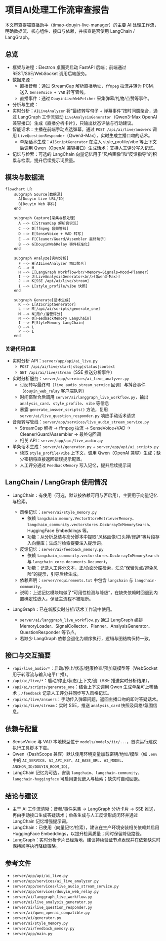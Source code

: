 # 项目AI处理工作流审查报告

本文审查提猫直播助手（timao-douyin-live-manager）的主要 AI 处理工作流，明确数据流、核心组件、接口与依赖，并核查是否使用 LangChain / LangGraph。

## 总览
- 框架与进程：Electron 桌面壳启动 FastAPI 后端；前端通过 REST/SSE/WebSocket 调用后端服务。
- 数据来源：
  - 直播音频：通过 StreamCap 解析直播地址，`ffmpeg` 拉流并转为 PCM，送入 `SenseVoice + VAD` 转写管线。
  - 直播事件：通过 `DouyinLiveWebFetcher` 采集弹幕/礼物/点赞等事件。
- 分析与生成：
- 实时分析：`AILiveAnalyzer` 将“最终转写句子 + 弹幕事件”按时间窗聚合，通过 LangGraph 工作流驱动 `LiveAnalysisGenerator`（Qwen3-Max OpenAI 兼容接口）生成《直播分析卡片》，只输出状态评估与行动建议。
- 智能话术：主播在前端手动点选弹幕，通过 `POST /api/ai/live/answers` 调用 `LiveQuestionResponder`（Qwen3-Max），实时生成主播口吻的话术。
  - 单条话术生成：`AIScriptGenerator` 在注入 style_profile/vibe 等上下文后调用 Qwen（OpenAI 兼容接口）生成话术；支持人工评分写入记忆。
- 记忆与检索：可选的 LangChain 向量记忆用于“风格画像”和“反馈指导”的积累与检索，提升后续提示词质量。

## 模块与数据流

```mermaid
flowchart LR
    subgraph Source[数据源]
      A[Douyin Live URL/ID]
      B[Douyin Web 事件]
    end

    subgraph Capture[采集与预处理]
      A --> C[StreamCap 解析真实流]
      C --> D[ffmpeg 音频管线]
      D --> E[SenseVoice + VAD 转写]
      E --> F[Cleaner/Guard/Assembler 最终句子]
      B --> G[DouyinWebRelay 事件标准化]
    end

    subgraph Analyze[实时分析]
      F --> H[AILiveAnalyzer 窗口聚合]
      G --> H
      H --> I[LangGraph Workflow<br/>Memory→Signals→Mood→Planner]
      I --> J[LiveAnalysisGenerator<br/>(Qwen3-Max)]
      J --> K[SSE /api/ai/live/stream]
      I --> L[style_profile/vibe 快照]
    end

    subgraph Generate[话术生成]
      K --> L[AIScriptGenerator]
      L --> M[/api/ai/scripts/generate_one]
      M --> N[用户/运营评分]
      N --> O[FeedbackMemory LangChain]
      I --> P[StyleMemory LangChain]
      O --> L
      P --> L
    end
```

### 关键代码位置
- 实时分析 API：`server/app/api/ai_live.py`
  - `POST /api/ai/live/start|stop|status|context`
  - `GET /api/ai/live/stream`（SSE 推送分析事件）
- 实时分析服务：`server/app/services/ai_live_analyzer.py`
  - 订阅转写最终句（`live_audio_stream_service` 回调）与抖音事件（`douyin_web_relay` 客户端队列）
  - 时间窗聚合后调用 `server/ai/langgraph_live_workflow.py`，输出 `analysis_card`、`style_profile`、`vibe` 等信息
  - 暴露 `generate_answer_scripts()` 方法，复用 `server/ai/live_question_responder.py` 响应手动话术请求
- 音频转写管线：`server/app/services/live_audio_stream_service.py`
  - StreamCap 解析 → ffmpeg 拉流 → SenseVoice+VAD → Cleaner/Guard/Assembler → 最终句回调
  - 相关 API：`server/app/api/live_audio.py`
- 单条话术生成：`server/ai/generator.py` + `server/app/api/ai_scripts.py`
  - 读取 `style_profile/vibe` 上下文，调用 Qwen（OpenAI 兼容）生成；缺少密钥将直接返回错误提示配置。
  - 人工评分通过 `FeedbackMemory` 写入记忆，提升后续提示词

## LangChain / LangGraph 使用情况

- LangChain：有使用（可选，默认按依赖可用与否启用），主要用于向量记忆与检索。
  - 风格记忆：`server/ai/style_memory.py`
    - 依赖 `langchain.memory.VectorStoreRetrieverMemory`、`langchain_community.vectorstores.DocArrayInMemorySearch`、HuggingFace Embeddings 等。
    - 功能：从分析总结与高分脚本中提取“风格画像/口头禅/修辞”等片段存入向量库；生成时检索提要注入提示词。
  - 反馈记忆：`server/ai/feedback_memory.py`
    - 依赖 `langchain_community.vectorstores.DocArrayInMemorySearch` 与 `langchain_core.documents.Document`。
    - 功能：记录人工评分文本，正/负面分库检索，汇总“保留优点/避免风险”的提示，引导后续生成。
  - 依赖声明：`server/requirements.txt` 中包含 `langchain` 与 `langchain-community`。
  - 说明：上述记忆模块均做了“可用性检测与降级”，在缺失依赖时回退到内置确定性嵌入，保证主流程不被阻断。

- LangGraph：已在新版实时分析/话术工作流中使用。
  - `server/ai/langgraph_live_workflow.py` 通过 LangGraph 编排 MemoryLoader、SignalCollector、Planner、AnalysisGenerator、QuestionResponder 等节点。
  - 若缺少 LangGraph 依赖会退化为顺序执行，逻辑与图结构保持一致。

## 接口与交互摘要
- `/api/live_audio/*`：启动/停止/状态/健康检查/预加载模型等（WebSocket 用于转写流与输入电平广播）。
- `/api/ai/live/*`：启动/停止/状态/上下文/流（SSE 推送实时分析结果）。
- `/api/ai/scripts/generate_one`：结合上下文调用 Qwen 生成单条可上嘴话术；`/feedback` 记录人工评分并同步写入风格记忆。
- `/api/ai/live/answers`：手动传入弹幕问题，返回主播口吻的即时答疑话术。
- `/api/ai/live/stream`：实时 SSE，推送 `analysis_card` 快照及风格/氛围信息。

## 依赖与配置
- SenseVoice 与 VAD 本地模型位于 `models/models/iic/...`，首次运行建议执行工具脚本下载。
- Qwen（DashScope 兼容）默认使用环境变量加载密钥/地址/模型（如 `.env` 中的 `AI_SERVICE`、`AI_API_KEY`、`AI_BASE_URL`、`AI_MODEL`、`ANCHOR_ID/DOUYIN_ROOM_ID`）。
- LangChain 记忆为可选，安装 `langchain`、`langchain-community`、`langchain-huggingface` 可启用更优嵌入与检索；缺失时自动回退。

## 结论与建议
- 主干 AI 工作流清晰：音频/事件采集 → LangGraph 分析卡片 → SSE 推送，再由手动接口生成答疑话术；单条生成与人工反馈形成闭环并通过 LangChain 记忆增强提示词。
- LangChain：已使用（向量记忆/检索），建议在生产环境安装相关依赖并启用 HuggingFace Embeddings，以提升检索质量；同时保留降级路径。
- LangGraph：实时分析卡片已经落地，建议持续验证节点表现并在依赖缺失时保持顺序执行降级策略。

## 参考文件
- `server/app/api/ai_live.py`
- `server/app/services/ai_live_analyzer.py`
- `server/app/services/live_audio_stream_service.py`
- `server/app/services/douyin_web_relay.py`
- `server/ai/langgraph_live_workflow.py`
- `server/ai/live_analysis_generator.py`
- `server/ai/live_question_responder.py`
- `server/ai/qwen_openai_compatible.py`
- `server/ai/generator.py`
- `server/ai/style_memory.py`
- `server/ai/feedback_memory.py`
- `server/app/main.py`
